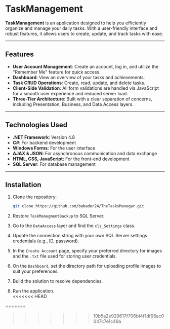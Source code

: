 # TaskManagement

**TaskManagement** is an application designed to help you efficiently organize and manage your daily tasks. With a user-friendly interface and robust features, it allows users to create, update, and track tasks with ease.

---

## Features

- **User Account Management**: Create an account, log in, and utilize the "Remember Me" feature for quick access.
- **Dashboard**: View an overview of your tasks and achievements.
- **Task CRUD Operations**: Create, read, update, and delete tasks.
- **Client-Side Validation**: All form validations are handled via JavaScript for a smooth user experience and reduced server load.
- **Three-Tier Architecture**: Built with a clear separation of concerns, including Presentation, Business, and Data Access layers.

---

## Technologies Used

- **.NET Framework**: Version 4.8
- **C#**: For backend development
- **Windows Forms**: For the user interface
- **AJAX & JSON**: For asynchronous communication and data exchange
- **HTML, CSS, JavaScript**: For the front-end development
- **SQL Server**: For database management

---

## Installation

1. Clone the repository:
   
   ```bash
   git clone https://github.com/babader24/TheTasksManegar.git


3. Restore `TaskManegmentBackup` to SQL Server.  
4. Go to the `DataAccess` layer and find the `cls_Settings` class.  
5. Update the connection string with your own SQL Server settings credentials (e.g., ID, password).  
6. In the `Create Account` page, specify your preferred directory for images and the `.txt` file used for storing user credentials.  
7. On the `Dashboard`, set the directory path for uploading profile images to suit your preferences.  
8. Build the solution to resolve dependencies.  
9. Run the application.  
<<<<<<< HEAD


=======
>>>>>>> 10b5a2e929617f706bf4f1df96ac0047c7e1c49a
